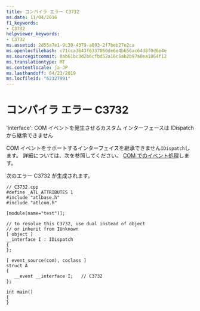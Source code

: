 ```yaml
---
title: コンパイラ エラー C3732
ms.date: 11/04/2016
f1_keywords:
- C3732
helpviewer_keywords:
- C3732
ms.assetid: 2d55a7e1-9c39-4379-a093-2f7beb27e2ca
ms.openlocfilehash: c71cca3643f6337060de6e4bb56ac64d8f0d6e4e
ms.sourcegitcommit: 0ab61bc3d2b6cfbd52a16c6ab2b97a8ea1864f12
ms.translationtype: MT
ms.contentlocale: ja-JP
ms.lasthandoff: 04/23/2019
ms.locfileid: "62327991"
---
```

# <a name="compiler-error-c3732"></a>コンパイラ エラー C3732

'interface': COM イベントを発生させるカスタム インターフェースは IDispatch から継承できません

COM イベントをサポートするインターフェイスを継承できません`IDispatch`します。 詳細については、次を参照してください。 [COM でのイベント処理](../../cpp/event-handling-in-com.md)します。

次のエラー C3732 が生成されます。

```
// C3732.cpp
#define _ATL_ATTRIBUTES 1
#include "atlbase.h"
#include "atlcom.h"

[module(name="test")];

// to resolve this C3732, use dual instead of object
// or inherit from IUnknown
[ object ]
__interface I : IDispatch
{
};

[ event_source(com), coclass ]
struct A
{
   __event __interface I;   // C3732
};

int main()
{
}
```